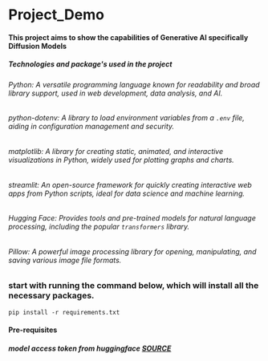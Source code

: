 ﻿# Project_Demo

#### This project aims to show the capabilities of Generative AI specifically Diffusion Models

##### Technologies and package's used in the project


###### Python: A versatile programming language known for readability and broad library support, used in web development, data analysis, and AI.

###### python-dotenv: A library to load environment variables from a `.env` file, aiding in configuration management and security.

###### matplotlib: A library for creating static, animated, and interactive visualizations in Python, widely used for plotting graphs and charts.

###### streamlit: An open-source framework for quickly creating interactive web apps from Python scripts, ideal for data science and machine learning.

###### Hugging Face: Provides tools and pre-trained models for natural language processing, including the popular `transformers` library.

###### Pillow: A powerful image processing library for opening, manipulating, and saving various image file formats.


### start with running the command below, which will install all the necessary packages.
```
pip install -r requirements.txt
```

#### Pre-requisites
##### model access token from huggingface [SOURCE](https://huggingface.co/settings/tokens)
